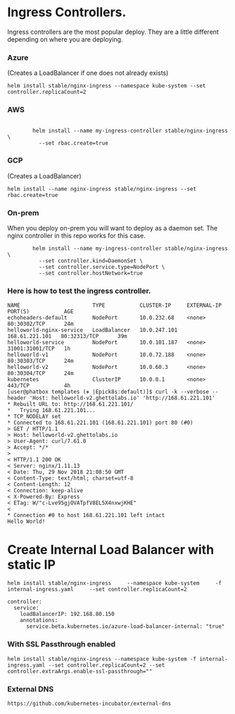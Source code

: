 # Ingress Controllers.

Ingress controllers are the most popular deploy. They are a little different depending on where you are deploying.



### Azure
(Creates a LoadBalancer if one does not already exists)
```
helm install stable/nginx-ingress --namespace kube-system --set controller.replicaCount=2
```

### AWS
```

        helm install --name my-ingress-controller stable/nginx-ingress \
          --set rbac.create=true
```

### GCP

(Creates a LoadBalancer)
```
helm install --name nginx-ingress stable/nginx-ingress --set rbac.create=true
```

### On-prem

When you deploy on-prem you will want to deploy as a daemon set.
The nginx controller in this repo works for this case.

```
        helm install --name my-ingress-controller stable/nginx-ingress \
          --set controller.kind=DaemonSet \
          --set controller.service.type=NodePort \
          --set controller.hostNetwork=true
  ```



### Here is how to test the ingress controller.

```[user@phatbox templates (⎈ |Epick8s:default)]$ kubectl get services
NAME                       TYPE           CLUSTER-IP     EXTERNAL-IP      PORT(S)           AGE
echoheaders-default        NodePort       10.0.232.68    <none>           80:30302/TCP      24m
helloworld-nginx-service   LoadBalancer   10.0.247.101   168.61.221.101   80:32313/TCP      39m
helloworld-service         NodePort       10.0.101.187   <none>           31001:31001/TCP   1h
helloworld-v1              NodePort       10.0.72.188    <none>           80:30303/TCP      24m
helloworld-v2              NodePort       10.0.60.3      <none>           80:30304/TCP      24m
kubernetes                 ClusterIP      10.0.0.1       <none>           443/TCP           4h
[user@phatbox templates (⎈ |Epick8s:default)]$ curl -k --verbose --header 'Host: helloworld-v2.ghettolabs.io' 'http://168.61.221.101'
* Rebuilt URL to: http://168.61.221.101/
*   Trying 168.61.221.101...
* TCP_NODELAY set
* Connected to 168.61.221.101 (168.61.221.101) port 80 (#0)
> GET / HTTP/1.1
> Host: helloworld-v2.ghettolabs.io
> User-Agent: curl/7.61.0
> Accept: */*
> 
< HTTP/1.1 200 OK
< Server: nginx/1.11.13
< Date: Thu, 29 Nov 2018 21:08:50 GMT
< Content-Type: text/html; charset=utf-8
< Content-Length: 12
< Connection: keep-alive
< X-Powered-By: Express
< ETag: W/"c-Lve95gjOVATpfV8EL5X4nxwjKHE"
< 
* Connection #0 to host 168.61.221.101 left intact
Hello World!

```

# Create Internal Load Balancer with static IP

```helm install stable/nginx-ingress     --namespace kube-system     -f internal-ingress.yaml     --set controller.replicaCount=2```

```[user@phatbox internal_nginx_controller (⎈ |uscd-dev4-aks:default)]$ cat internal-ingress.yaml 
controller:
  service:
    loadBalancerIP: 192.168.80.150 
    annotations:
      service.beta.kubernetes.io/azure-load-balancer-internal: "true"
```

### With SSL Passthrough enabled

```
helm install stable/nginx-ingress --namespace kube-system -f internal-ingress.yaml --set controller.replicaCount=2 --set controller.extraArgs.enable-ssl-passthrough=""
```
### External DNS
```
https://github.com/kubernetes-incubator/external-dns
```
